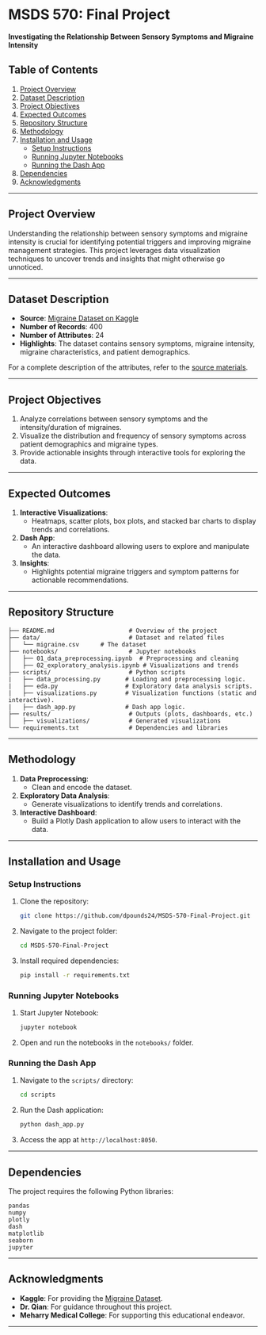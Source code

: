 # **MSDS 570: Final Project**  
**Investigating the Relationship Between Sensory Symptoms and Migraine Intensity**  

## **Table of Contents**

1. [Project Overview](#project-overview)  
2. [Dataset Description](#dataset-description)
3. [Project Objectives](#project-objectives)  
4. [Expected Outcomes](#expected-outcomes)  
5. [Repository Structure](#repository-structure)  
6. [Methodology](#methodology)  
7. [Installation and Usage](#installation-and-usage)  
   - [Setup Instructions](#setup-instructions)  
   - [Running Jupyter Notebooks](#running-jupyter-notebooks)  
   - [Running the Dash App](#running-the-dash-app)  
8. [Dependencies](#dependencies)  
9. [Acknowledgments](#acknowledgments)

---

## **Project Overview**
Understanding the relationship between sensory symptoms and migraine intensity is crucial for identifying potential triggers and improving migraine management strategies. This project leverages data visualization techniques to uncover trends and insights that might otherwise go unnoticed.

---

## **Dataset Description**
- **Source**: [Migraine Dataset on Kaggle](https://www.kaggle.com/datasets/ranzeet013/migraine-dataset)  
- **Number of Records**: 400  
- **Number of Attributes**: 24  
- **Highlights**: The dataset contains sensory symptoms, migraine intensity, migraine characteristics, and patient demographics.  

For a complete description of the attributes, refer to the [source materials](https://codeocean.com/capsule/1269964/tree/v1).

---

## **Project Objectives**
1. Analyze correlations between sensory symptoms and the intensity/duration of migraines.  
2. Visualize the distribution and frequency of sensory symptoms across patient demographics and migraine types.  
3. Provide actionable insights through interactive tools for exploring the data.  

---

## **Expected Outcomes**
1. **Interactive Visualizations**:
   - Heatmaps, scatter plots, box plots, and stacked bar charts to display trends and correlations.  
2. **Dash App**:
   - An interactive dashboard allowing users to explore and manipulate the data.  
3. **Insights**:
   - Highlights potential migraine triggers and symptom patterns for actionable recommendations.  

---

## **Repository Structure**
```
├── README.md                     # Overview of the project
├── data/                         # Dataset and related files
│   └── migraine.csv      # The dataset
├── notebooks/                    # Jupyter notebooks
│   ├── 01_data_preprocessing.ipynb  # Preprocessing and cleaning
│   ├── 02_exploratory_analysis.ipynb # Visualizations and trends
├── scripts/                      # Python scripts
|   ├── data_processing.py       # Loading and preprocessing logic.
|   ├── eda.py                   # Exploratory data analysis scripts.
|   ├── visualizations.py        # Visualization functions (static and interactive).
|   ├── dash_app.py              # Dash app logic.
├── results/                      # Outputs (plots, dashboards, etc.)
│   ├── visualizations/           # Generated visualizations
└── requirements.txt              # Dependencies and libraries
```

---

## **Methodology**
1. **Data Preprocessing**:
   - Clean and encode the dataset.
2. **Exploratory Data Analysis**:
   - Generate visualizations to identify trends and correlations.  
3. **Interactive Dashboard**:
   - Build a Plotly Dash application to allow users to interact with the data.

---

## **Installation and Usage**

### **Setup Instructions**
1. Clone the repository:
   ```bash
   git clone https://github.com/dpounds24/MSDS-570-Final-Project.git
   ```
2. Navigate to the project folder:
   ```bash
   cd MSDS-570-Final-Project
   ```
3. Install required dependencies:
   ```bash
   pip install -r requirements.txt
   ```

### **Running Jupyter Notebooks**
1. Start Jupyter Notebook:
   ```bash
   jupyter notebook
   ```
2. Open and run the notebooks in the `notebooks/` folder.

### **Running the Dash App**
1. Navigate to the `scripts/` directory:
   ```bash
   cd scripts
   ```
2. Run the Dash application:
   ```bash
   python dash_app.py
   ```
3. Access the app at `http://localhost:8050`.

---

## **Dependencies**
The project requires the following Python libraries:
```
pandas
numpy
plotly
dash
matplotlib
seaborn
jupyter
```

---

## **Acknowledgments**
- **Kaggle**: For providing the [Migraine Dataset](https://www.kaggle.com/datasets/ranzeet013/migraine-dataset).  
- **Dr. Qian**: For guidance throughout this project.  
- **Meharry Medical College**: For supporting this educational endeavor.

---
